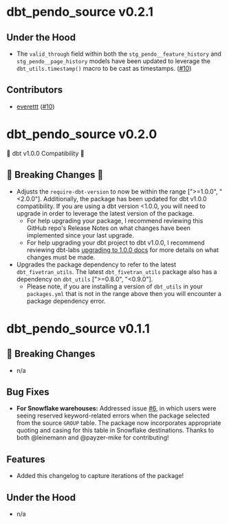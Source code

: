 # dbt_pendo_source v0.2.1

## Under the Hood
- The `valid_through` field within both the `stg_pendo__feature_history` and `stg_pendo__page_history` models have been updated to leverage the `dbt_utils.timestamp()` macro to be cast as timestamps. ([#10](https://github.com/fivetran/dbt_pendo_source/pull/10))

## Contributors
- [everettt](https://github.com/everettttt?tab=overview&from=2022-02-01&to=2022-02-11) ([#10](https://github.com/fivetran/dbt_pendo_source/pull/10))

# dbt_pendo_source v0.2.0
🎉 dbt v1.0.0 Compatibility 🎉
## 🚨 Breaking Changes 🚨
- Adjusts the `require-dbt-version` to now be within the range [">=1.0.0", "<2.0.0"]. Additionally, the package has been updated for dbt v1.0.0 compatibility. If you are using a dbt version <1.0.0, you will need to upgrade in order to leverage the latest version of the package.
  - For help upgrading your package, I recommend reviewing this GitHub repo's Release Notes on what changes have been implemented since your last upgrade.
  - For help upgrading your dbt project to dbt v1.0.0, I recommend reviewing dbt-labs [upgrading to 1.0.0 docs](https://docs.getdbt.com/docs/guides/migration-guide/upgrading-to-1-0-0) for more details on what changes must be made.
- Upgrades the package dependency to refer to the latest `dbt_fivetran_utils`. The latest `dbt_fivetran_utils` package also has a dependency on `dbt_utils` [">=0.8.0", "<0.9.0"].
  - Please note, if you are installing a version of `dbt_utils` in your `packages.yml` that is not in the range above then you will encounter a package dependency error.

# dbt_pendo_source v0.1.1

## 🚨 Breaking Changes
- n/a

## Bug Fixes
- **For Snowflake warehouses:** Addressed issue [#6](https://github.com/fivetran/dbt_pendo/issues/6), in which users were seeing reserved keyword-related errors when the package selected from the source `GROUP` table. The package now incorporates appropriate quoting and casing for this table in Snowflake destinations. Thanks to both @leinemann and @payzer-mike for contributing! 

## Features
- Added this changelog to capture iterations of the package!

## Under the Hood
- n/a
